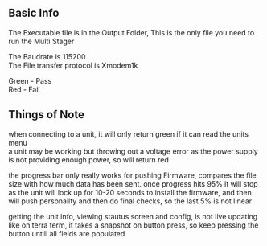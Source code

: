 ## Basic Info

The Executable file is in the Output Folder, This is the only file you need to run the Multi Stager


The Baudrate is 115200  
The File transfer protocol is Xmodem1k  

Green  - Pass   
Red  - Fail  

## Things of Note

when connecting to a unit, it will only return green if it can read the units menu  
a unit may be working but throwing out a voltage error as the power supply is not providing enough power, so will return red 

the progress bar only really works for pushing Firmware, compares the file size with how much data has been sent. 
once progress hits 95% it will stop as the unit will lock up for 10-20 seconds to install the firmware, and then will push personailty and then do final checks, so the last 5% is not linear

getting the unit info, viewing stautus screen and config, is not live updating like on terra term, it takes a snapshot on button press, so keep pressing the button untill all fields are populated

## 
